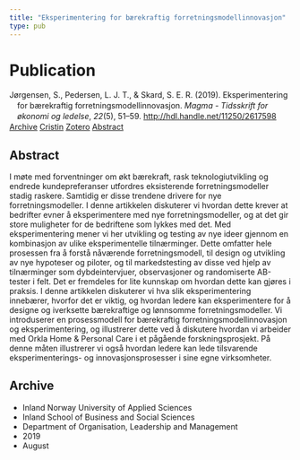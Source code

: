 ```yaml
---
title: "Eksperimentering for bærekraftig forretningsmodellinnovasjon"
type: pub
---
```

<h1>Publication</h1>
<article id="csl-bib-container-KZ5PGFSZ" class="csl-bib-container">
  <div class="csl-bib-body" style="line-height: 1.35; padding-left: 1em; text-indent:-1em;">
  <div class="csl-entry">J&#xF8;rgensen, S., Pedersen, L. J. T., &amp; Skard, S. E. R. (2019). Eksperimentering for b&#xE6;rekraftig forretningsmodellinnovasjon. <i>Magma - Tidsskrift for &#xF8;konomi og ledelse</i>, <i>22</i>(5), 51&#x2013;59. <a href="http://hdl.handle.net/11250/2617598">http://hdl.handle.net/11250/2617598</a></div>
</div>
  <div class="csl-bib-buttons">
    <a href="#taxonomy-article-KZ5PGFSZ" class="csl-bib-button">Archive</a>
    <a href="https://app.cristin.no/results/show.jsf?id=1720142" alt="Cristin URL" class="csl-bib-button">Cristin</a>
    <a href="http://zotero.org/groups/5022929/items/KZ5PGFSZ" alt="Zotero URL" class="csl-bib-button">Zotero</a>
    <a href="#abstract-article-KZ5PGFSZ" class="csl-bib-button">Abstract</a>
  </div>
  <div id="csl-bib-meta-container-KZ5PGFSZ"></div>
</article>
<div id="csl-bib-meta-KZ5PGFSZ" class="csl-bib-meta">
  <article id="abstract-article-KZ5PGFSZ" class="abstract-article">
    <h1>Abstract</h1>
    I møte med forventninger om økt bærekraft, rask teknologiutvikling og endrede kundepreferanser utfordres eksisterende forretningsmodeller stadig raskere. Samtidig er disse trendene drivere for nye forretningsmodeller. I denne artikkelen diskuterer vi hvordan dette krever at bedrifter evner å eksperimentere med nye forretningsmodeller, og at det gir store muligheter for de bedriftene som lykkes med det. Med eksperimentering mener vi her utvikling og testing av nye ideer gjennom en kombinasjon av ulike eksperimentelle tilnærminger. Dette omfatter hele prosessen fra å forstå nåværende forretningsmodell, til design og utvikling av nye hypoteser og piloter, og til markedstesting av disse ved hjelp av tilnærminger som dybdeintervjuer, observasjoner og randomiserte AB-tester i felt. Det er fremdeles for lite kunnskap om hvordan dette kan gjøres i praksis. I denne artikkelen diskuterer vi hva slik eksperimentering innebærer, hvorfor det er viktig, og hvordan ledere kan eksperimentere for å designe og iverksette bærekraftige og lønnsomme forretningsmodeller. Vi introduserer en prosessmodell for bærekraftig forretningsmodellinnovasjon og eksperimentering, og illustrerer dette ved å diskutere hvordan vi arbeider med Orkla Home &amp; Personal Care i et pågående forskningsprosjekt. På denne måten illustrerer vi også hvordan ledere kan lede tilsvarende eksperimenterings- og innovasjonsprosesser i sine egne virksomheter.
  </article>
  <article id="taxonomy-article-KZ5PGFSZ" class="taxonomy-article">
    <h1>Archive</h1>
    <ul>
      <li>Inland Norway University of Applied Sciences</li>
      <li>Inland School of Business and Social Sciences</li>
      <li>Department of Organisation, Leadership and Management</li>
      <li>2019</li>
      <li>August</li>
    </ul>
  </article>
</div>
